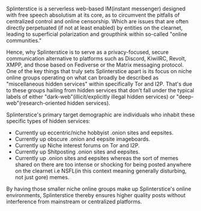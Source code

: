 Splinterstice is a serverless web-based IM(instant messenger) designed with free speech absolutism at its core, as to circumvent the pitfalls of centralized control and online censorship. Which are issues that are often directly perpetuated (if not at least enabled) by entities on the clearnet, leading to superficial polarization and groupthink within so-called "online communities."

Hence, why Splinterstice is to serve as a privacy-focused, secure communication alternative to platforms such as Discord, KiwiIRC, Revolt, XMPP, and those based on Fediverse or the Matrix messaging protocol. One of the key things that truly sets Splinterstice apart is its focus on niche online groups operating on what can broadly be described as "miscellaneous hidden services" within specifically Tor and I2P. That's due to these groups hailing from hidden services that don't fall under the typical labels of either "dark-web"(illicit/explicitly illegal hidden services) or "deep-web"(research-oriented hidden services).

Splinterstice's primary target demographic are individuals who inhabit these specific types of hidden services:

- Currently up eccentric/niche hobbyist .onion sites and eepsites.
- Currently up obscure .onion and eepsite imageboards.  
- Currently up Niche interest forums on Tor and I2P.
- Currently up Shitposting .onion sites and eepsites.
- Currently up .onion sites and eepsites whereas the sort of memes shared on there are too intense or shocking for being posted anywhere on the clearnet i.e NSFL(in this context meaning generally disturbing, not just gore) memes.

By having those smaller niche online groups make up Splinterstice's online environments, Splinterstice thereby ensures higher quality posts without interference from mainstream or centralized platforms.
